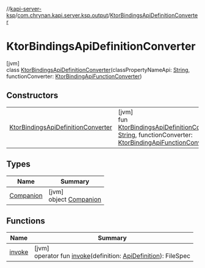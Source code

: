 //[kapi-server-ksp](../../../index.md)/[com.chrynan.kapi.server.ksp.output](../index.md)/[KtorBindingsApiDefinitionConverter](index.md)

# KtorBindingsApiDefinitionConverter

[jvm]\
class [KtorBindingsApiDefinitionConverter](index.md)(classPropertyNameApi: [String](https://kotlinlang.org/api/latest/jvm/stdlib/kotlin/-string/index.html), functionConverter: [KtorBindingApiFunctionConverter](../-ktor-binding-api-function-converter/index.md))

## Constructors

| | |
|---|---|
| [KtorBindingsApiDefinitionConverter](-ktor-bindings-api-definition-converter.md) | [jvm]<br>fun [KtorBindingsApiDefinitionConverter](-ktor-bindings-api-definition-converter.md)(classPropertyNameApi: [String](https://kotlinlang.org/api/latest/jvm/stdlib/kotlin/-string/index.html), functionConverter: [KtorBindingApiFunctionConverter](../-ktor-binding-api-function-converter/index.md)) |

## Types

| Name | Summary |
|---|---|
| [Companion](-companion/index.md) | [jvm]<br>object [Companion](-companion/index.md) |

## Functions

| Name | Summary |
|---|---|
| [invoke](invoke.md) | [jvm]<br>operator fun [invoke](invoke.md)(definition: [ApiDefinition](../../../../kapi-server-processor-core/kapi-server-processor-core/com.chrynan.kapi.server.processor.core.model/-api-definition/index.md)): FileSpec |
